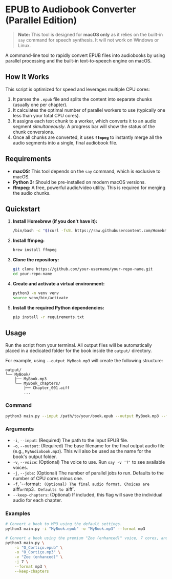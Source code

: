 # EPUB to Audiobook Converter (Parallel Edition)

> **Note:** This tool is designed for **macOS only** as it relies on the built-in `say` command for speech synthesis. It will not work on Windows or Linux.

A command-line tool to rapidly convert EPUB files into audiobooks by using parallel processing and the built-in text-to-speech engine on macOS.

## How It Works

This script is optimized for speed and leverages multiple CPU cores:
1.  It parses the `.epub` file and splits the content into separate chunks (usually one per chapter).
2.  It calculates the optimal number of parallel workers to use (typically one less than your total CPU cores).
3.  It assigns each text chunk to a worker, which converts it to an audio segment *simultaneously*. A progress bar will show the status of the chunk conversions.
4.  Once all chunks are converted, it uses **`ffmpeg`** to instantly merge all the audio segments into a single, final audiobook file.

## Requirements

*   **macOS:** This tool depends on the `say` command, which is exclusive to macOS.
*   **Python 3:** Should be pre-installed on modern macOS versions.
*   **ffmpeg:** A free, powerful audio/video utility. This is required for merging the audio chunks.

## Quickstart

1.  **Install Homebrew (if you don't have it):**
    ```bash
    /bin/bash -c "$(curl -fsSL https://raw.githubusercontent.com/Homebrew/install/HEAD/install.sh)"
    ```

2.  **Install ffmpeg:**
    ```bash
    brew install ffmpeg
    ```

3.  **Clone the repository:**
    ```bash
    git clone https://github.com/your-username/your-repo-name.git
    cd your-repo-name
    ```

4.  **Create and activate a virtual environment:**
    ```bash
    python3 -m venv venv
    source venv/bin/activate
    ```

5.  **Install the required Python dependencies:**
    ```bash
    pip install -r requirements.txt
    ```

## Usage

Run the script from your terminal. All output files will be automatically placed in a dedicated folder for the book inside the `output/` directory.

For example, using `--output MyBook.mp3` will create the following structure:
```
output/
└── MyBook/
    ├── MyBook.mp3
    └── MyBook_chapters/
        ├── Chapter_001.aiff
        ...
```

### Command

```bash
python3 main.py --input /path/to/your/book.epub --output MyBook.mp3 --format mp3
```

### Arguments

*   `-i`, `--input`: (Required) The path to the input EPUB file.
*   `-o`, `--output`: (Required) The base filename for the final output audio file (e.g., `MyAudiobook.mp3`). This will also be used as the name for the book's output folder.
*   `-v`, `--voice`: (Optional) The voice to use. Run `say -v '?'` to see available voices.
*   `-j`, `--jobs`: (Optional) The number of parallel jobs to run. Defaults to the number of CPU cores minus one.
*   `-f`, '--format`: (Optional) The final audio format. Choices are `aiff` or `mp3`. Defaults to `aiff`.
*   `--keep-chapters`: (Optional) If included, this flag will save the individual audio for each chapter.

### Examples

```bash
# Convert a book to MP3 using the default settings.
python3 main.py -i "MyBook.epub" -o "MyBook.mp3" --format mp3
```

```bash
# Convert a book using the premium "Zoe (enhanced)" voice, 7 cores, and keep the chapter files.
python3 main.py \
    -i "O_Cortiço.epub" \
    -o "O_Cortiço.mp3" \
    -v "Zoe (enhanced)" \
    -j 7 \
    --format mp3 \
    --keep-chapters
```



